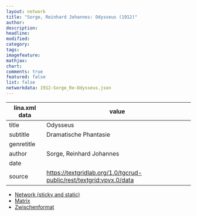 ```yaml
---
layout: network
title: "Sorge, Reinhard Johannes: Odysseus (1912)"
author:
description:
headline:
modified:
category:
tags:
imagefeature: 
mathjax: 
chart: 
comments: true
featured: false
list: false
networkdata: 1912-Sorge_Re-Odysseus.json
---
```

lina.xml data  | value
------------- | -------------
title|Odysseus
subtitle|Dramatische Phantasie
genretitle|
author|Sorge, Reinhard Johannes
date|
source|https://textgridlab.org/1.0/tgcrud-public/rest/textgrid:vpvx.0/data


* [Network (sticky and static)](/network418)
* [Matrix](/matrix418)
* [Zwischenformat](/lina418 )
